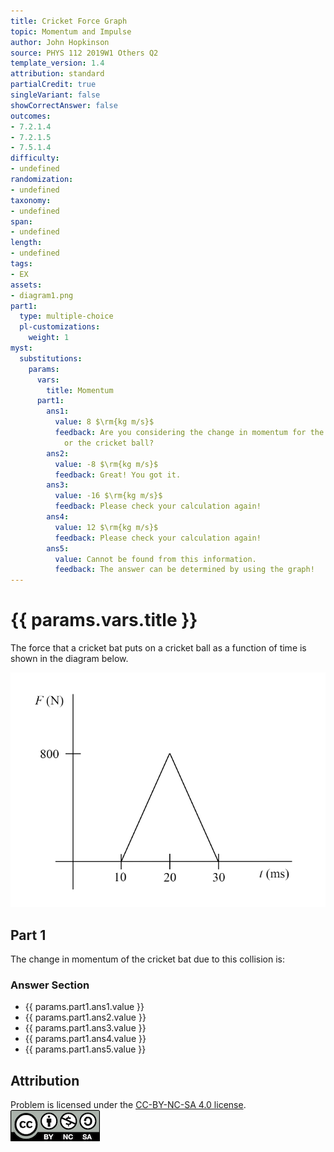 ```yaml
---
title: Cricket Force Graph
topic: Momentum and Impulse
author: John Hopkinson
source: PHYS 112 2019W1 Others Q2
template_version: 1.4
attribution: standard
partialCredit: true
singleVariant: false
showCorrectAnswer: false
outcomes:
- 7.2.1.4
- 7.2.1.5
- 7.5.1.4
difficulty:
- undefined
randomization:
- undefined
taxonomy:
- undefined
span:
- undefined
length:
- undefined
tags:
- EX
assets:
- diagram1.png
part1:
  type: multiple-choice
  pl-customizations:
    weight: 1
myst:
  substitutions:
    params:
      vars:
        title: Momentum
      part1:
        ans1:
          value: 8 $\rm{kg m/s}$
          feedback: Are you considering the change in momentum for the cricket bat
            or the cricket ball?
        ans2:
          value: -8 $\rm{kg m/s}$
          feedback: Great! You got it.
        ans3:
          value: -16 $\rm{kg m/s}$
          feedback: Please check your calculation again!
        ans4:
          value: 12 $\rm{kg m/s}$
          feedback: Please check your calculation again!
        ans5:
          value: Cannot be found from this information.
          feedback: The answer can be determined by using the graph!
---
```

# {{ params.vars.title }}
The force that a cricket bat puts on a cricket ball as a function of time is shown in the diagram below.

<img src="diagram1.png" alt = "Image is of a Force (N) vs. Time (ms) graph. From t = 0 to 10ms, it is 0N. From 10ms to 20ms, there is a linear slope from 0N to 800N. From 20ms to 30ms, there is a linear slope from 800N to 0N. From 10ms to 30ms, this shape is formed: /\. From 30ms onwards, there is 0N of force." >

## Part 1

The change in momentum of the cricket bat due to this collision is:

### Answer Section

- {{ params.part1.ans1.value }}
- {{ params.part1.ans2.value }}
- {{ params.part1.ans3.value }}
- {{ params.part1.ans4.value }}
- {{ params.part1.ans5.value }}

## Attribution

Problem is licensed under the [CC-BY-NC-SA 4.0 license](https://creativecommons.org/licenses/by-nc-sa/4.0/).<br> ![The Creative Commons 4.0 license requiring attribution-BY, non-commercial-NC, and share-alike-SA license.](https://raw.githubusercontent.com/firasm/bits/master/by-nc-sa.png)